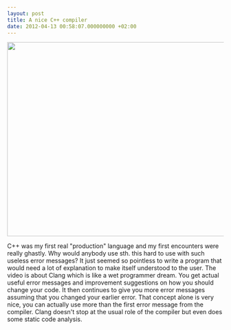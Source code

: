 ```yaml
---
layout: post
title: A nice C++ compiler
date: 2012-04-13 00:58:07.000000000 +02:00
---
```

<a href="http://channel9.msdn.com/Events/GoingNative/GoingNative-2012/Clang-Defending-C-from-Murphy-s-Million-Monkeys"><img src="{{ site.github.url }}/images/2012-04-12-22h55_10.png" alt="" title="2012-04-12 22h55_10" width="600" height="451" class="alignnone size-full wp-image-543" /></a>

C++ was my first real "production" language and my first encounters were really ghastly. Why would anybody use sth. this hard to use with such useless error messages? It just seemed so pointless to write a program that would need a lot of explanation to make itself understood to the user. The video is about Clang which is like a wet programmer dream. You get actual useful error messages and improvement suggestions on how you should change your code. It then continues to give you more error messages assuming that you changed your earlier error. That concept alone is very nice, you can actually use more than the first error message from the compiler. Clang doesn't stop at the usual role of the compiler but even does some static code analysis.
